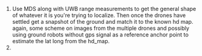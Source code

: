 1. Use MDS along with UWB range measurements to get the general shape of whatever it is you're trying to localize. Then once the drones have settled get a snapshot of the ground and match it to the known hd map. again, some scheme on images from the multiple drones and possibly using ground robots without gps signal as a reference anchor point to estimate the lat long from the hd_map.
2. 